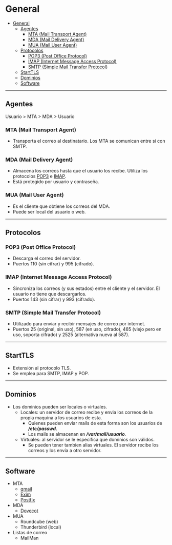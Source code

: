 # General

- [General](#general)
  - [Agentes](#agentes)
    - [MTA (Mail Transport Agent)](#mta-mail-transport-agent)
    - [MDA (Mail Delivery Agent)](#mda-mail-delivery-agent)
    - [MUA (Mail User Agent)](#mua-mail-user-agent)
  - [Protocolos](#protocolos)
    - [POP3 (Post Office Protocol)](#pop3-post-office-protocol)
    - [IMAP (Internet Message Access Protocol)](#imap-internet-message-access-protocol)
    - [SMTP (Simple Mail Transfer Protocol)](#smtp-simple-mail-transfer-protocol)
  - [StartTLS](#starttls)
  - [Dominios](#dominios)
  - [Software](#software)

---

## Agentes

Usuario > MTA > MDA > Usuario

### MTA (Mail Transport Agent)

- Transporta el correo al destinatario. Los MTA se comunican entre sí con SMTP.

### MDA (Mail Delivery Agent)

- Almacena los correos hasta que el usuario los recibe. Utiliza los protocolos [POP3](#pop3-post-office-protocol) e [IMAP](#imap-internet-message-access-protocol).
- Está protegido por usuario y contraseña.

### MUA (Mail User Agent)

- Es el cliente que obtiene los correos del MDA.
- Puede ser local del usuario o web.

---

## Protocolos

### POP3 (Post Office Protocol)

- Descarga el correo del servidor.
- Puertos 110 (sin cifrar) y 995 (cifrado).

### IMAP (Internet Message Access Protocol)

- Sincroniza los correos (y sus estados) entre el cliente y el servidor. El usuario no tiene que descargarlos.
- Puertos 143 (sin cifrar) y 993 (cifrado).

### SMTP (Simple Mail Transfer Protocol)

- Utilizado para enviar y recibir mensajes de correo por internet.
- Puertos 25 (original, sin uso), 587 (en uso, cifrado), 465 (viejo pero en uso, soporta cifrado) y 2525 (alternativa nueva al 587).

---

## StartTLS

- Extensión al protocolo TLS.
- Se emplea para SMTP, IMAP y POP.

---

## Dominios

- Los dominios pueden ser locales o virtuales.
  - Locales: un servidor de correo recibe y envia los correos de la propia maquina a los usuarios de esta.
    - Quienes pueden enviar mails de esta forma son los usuarios de **_/etc/passwd_**.
    - Los mails se almacenan en **_/var/mail/usuario_**.
  - Virtuales: al servidor se le especifica que dominios son válidos.
    - Se pueden tener tambien alias virtuales. El servidor recibe los correos y los envía a otro servidor.

---

## Software

- MTA
  - [qmail](../correos/qmail.md)
  - [Exim](../correos/exim.md)
  - [Postfix](../correos/postfix.md)
- MDA
  - [Dovecot](../correos/dovecot.md)
- MUA
  - Roundcube (web)
  - Thunderbird (local)
- Listas de correo
  - MailMan
